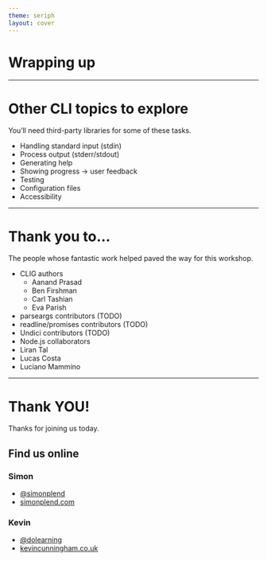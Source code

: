 ```yaml
---
theme: seriph
layout: cover
---
```


# Wrapping up

---

# Other CLI topics to explore

<!-- TODO: Add in links -->

You’ll need third-party libraries for some of these tasks.

- Handling standard input (stdin)
- Process output (stderr/stdout)
- Generating help
- Showing progress → user feedback
- Testing
- Configuration files
- Accessibility

---

# Thank you to...

The people whose fantastic work helped paved the way for this workshop.

- CLIG authors
	- Aanand Prasad
	- Ben Firshman
	- Carl Tashian
	- Eva Parish
- parseargs contributors (TODO)
- readline/promises contributors (TODO)
- Undici contributors (TODO)
- Node.js collaborators
- Liran Tal
- Lucas Costa
- Luciano Mammino

---

# Thank YOU!

Thanks for joining us today.

<!-- TODO: Feedback form URL -->

## Find us online

### Simon

- [@simonplend](https://twitter.com/simonplend)
- [simonplend.com](https://simonplend.com/)

### Kevin

- [@dolearning](https://twitter.com/dolearning/)
- [kevincunningham.co.uk](https://kevincunningham.co.uk/)
